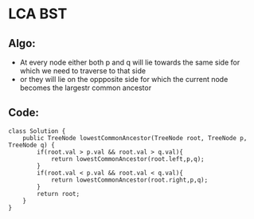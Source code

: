 # LCA BST
## Algo:
* At every node either both p and q will lie towards the same side for which we need to traverse to that side
* or they will lie on the oppposite side for which the current node becomes the largestr common ancestor
## Code:
```
class Solution {
    public TreeNode lowestCommonAncestor(TreeNode root, TreeNode p, TreeNode q) {
        if(root.val > p.val && root.val > q.val){
            return lowestCommonAncestor(root.left,p,q);
        }
        if(root.val < p.val && root.val < q.val){
            return lowestCommonAncestor(root.right,p,q);
        }
        return root;
    }
}
```
